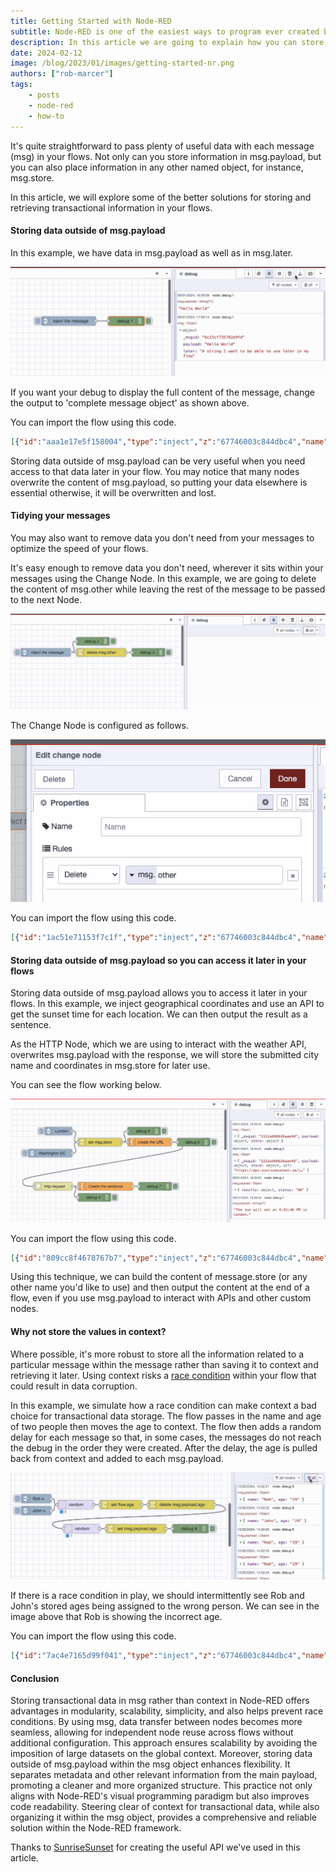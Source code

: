 ```yaml
---
title: Getting Started with Node-RED
subtitle: Node-RED is one of the easiest ways to program ever created but everyone needs a little help
description: In this article we are going to explain how you can store data outside of msg.payload for later use
date: 2024-02-12
image: /blog/2023/01/images/getting-started-nr.png
authors: ["rob-marcer"]
tags:
    - posts
    - node-red
    - how-to
---
```


It's quite straightforward to pass plenty of useful data with each message (msg) in your flows. Not only can you store information in msg.payload, but you can also place information in any other named object, for instance, msg.store.

<!--more-->

In this article, we will explore some of the better solutions for storing and retrieving transactional information in your flows.

#### Storing data outside of msg.payload

In this example, we have data in msg.payload as well as in msg.later.

![Storing data outside of msg.payload](./images/data-outside-msg-payload.gif "Storing data outside of msg.payload")

If you want your debug to display the full content of the message, change the output to 'complete message object' as shown above.

You can import the flow using this code.

```json
[{"id":"aaa1e17e5f158004","type":"inject","z":"67746003c844dbc4","name":"Inject the message","props":[{"p":"payload"},{"p":"later","v":"A string I want to be able to use later in my flow","vt":"str"}],"repeat":"","crontab":"","once":false,"onceDelay":0.1,"topic":"","payload":"Hello World","payloadType":"str","x":690,"y":140,"wires":[["bce1bf09736125b7"]]},{"id":"bce1bf09736125b7","type":"debug","z":"67746003c844dbc4","name":"debug 1","active":true,"tosidebar":true,"console":false,"tostatus":false,"complete":"true","targetType":"full","statusVal":"","statusType":"auto","x":880,"y":140,"wires":[]}]
```

Storing data outside of msg.payload can be very useful when you need access to that data later in your flow. You may notice that many nodes overwrite the content of msg.payload, so putting your data elsewhere is essential otherwise, it will be overwritten and lost.

#### Tidying your messages

You may also want to remove data you don't need from your messages to optimize the speed of your flows.

It's easy enough to remove data you don't need, wherever it sits within your messages using the Change Node. In this example, we are going to delete the content of msg.other while leaving the rest of the message to be passed to the next Node.

![Deleting data from msg.other](./images/delete-other.gif "Deleting data from msg.other")

The Change Node is configured as follows.

![Change Node configuration](./images/delete.png "Change Node configuration")

You can import the flow using this code.

```json
[{"id":"1ac51e71153f7c1f","type":"inject","z":"67746003c844dbc4","name":"Inject the message","props":[{"p":"payload"},{"p":"other","v":"We don't need this string anymore","vt":"str"}],"repeat":"","crontab":"","once":false,"onceDelay":0.1,"topic":"","payload":"Hello World","payloadType":"str","x":530,"y":100,"wires":[["5d3a978ad9eab443","cd7609101328caa2"]]},{"id":"5d3a978ad9eab443","type":"debug","z":"67746003c844dbc4","name":"debug 2","active":true,"tosidebar":true,"console":false,"tostatus":false,"complete":"true","targetType":"full","statusVal":"","statusType":"auto","x":700,"y":60,"wires":[]},{"id":"cd7609101328caa2","type":"change","z":"67746003c844dbc4","name":"","rules":[{"t":"delete","p":"other","pt":"msg"}],"action":"","property":"","from":"","to":"","reg":false,"x":730,"y":100,"wires":[["be2f7f68dee570be"]]},{"id":"be2f7f68dee570be","type":"debug","z":"67746003c844dbc4","name":"debug 3","active":true,"tosidebar":true,"console":false,"tostatus":false,"complete":"true","targetType":"full","statusVal":"","statusType":"auto","x":900,"y":100,"wires":[]}]
```

#### Storing data outside of msg.payload so you can access it later in your flows

Storing data outside of msg.payload allows you to access it later in your flows. In this example, we inject geographical coordinates and use an API to get the sunset time for each location. We can then output the result as a sentence.

As the HTTP Node, which we are using to interact with the weather API, overwrites msg.payload with the response, we will store the submitted city name and coordinates in msg.store for later use.

You can see the flow working below.

![Example flow which gets the sunset time for a given location](./images/sunset-example.gif "Example flow which gets the sunset time for a given location")

You can import the flow using this code.

```json
[{"id":"809cc8f4678767b7","type":"inject","z":"67746003c844dbc4","name":"London","props":[{"p":"payload.city","v":"London","vt":"str"},{"p":"payload.lat","v":"51.5072","vt":"str"},{"p":"payload.lng","v":"0.1276","vt":"str"}],"repeat":"","crontab":"","once":false,"onceDelay":0.1,"topic":"","x":170,"y":80,"wires":[["6b5a6a2ef7a64f1a"]]},{"id":"b86d2d558eebbd7e","type":"inject","z":"67746003c844dbc4","name":"Washington DC","props":[{"p":"payload.city","v":"Washington DC","vt":"str"},{"p":"payload.lat","v":"38.9072","vt":"str"},{"p":"payload.lng","v":"77.0369","vt":"str"}],"repeat":"","crontab":"","once":false,"onceDelay":0.1,"topic":"","x":140,"y":160,"wires":[["6b5a6a2ef7a64f1a"]]},{"id":"aaecc81a2de233d6","type":"debug","z":"67746003c844dbc4","name":"debug 4","active":true,"tosidebar":true,"console":false,"tostatus":false,"complete":"false","statusVal":"","statusType":"auto","x":820,"y":160,"wires":[]},{"id":"6b5a6a2ef7a64f1a","type":"change","z":"67746003c844dbc4","name":"","rules":[{"t":"set","p":"store","pt":"msg","to":"payload","tot":"msg"}],"action":"","property":"","from":"","to":"","reg":false,"x":320,"y":120,"wires":[["273ee743f8d1a5f1","af43cea5866e11f5"]]},{"id":"273ee743f8d1a5f1","type":"template","z":"67746003c844dbc4","name":"create the URL","field":"url","fieldType":"msg","format":"handlebars","syntax":"mustache","template":"https://api.sunrisesunset.io/json?lat={{store.lat}}&lng={{store.lng}}","output":"str","x":500,"y":120,"wires":[["52e8913233f379eb","1d94053c790791ee"]]},{"id":"af43cea5866e11f5","type":"debug","z":"67746003c844dbc4","name":"debug 5","active":true,"tosidebar":true,"console":false,"tostatus":false,"complete":"true","targetType":"full","statusVal":"","statusType":"auto","x":480,"y":160,"wires":[]},{"id":"52e8913233f379eb","type":"http request","z":"67746003c844dbc4","name":"","method":"GET","ret":"obj","paytoqs":"ignore","url":"","tls":"","persist":false,"proxy":"","insecureHTTPParser":false,"authType":"","senderr":false,"headers":[],"x":670,"y":120,"wires":[["aaecc81a2de233d6","a245b322ade3a7e9"]]},{"id":"1d94053c790791ee","type":"debug","z":"67746003c844dbc4","name":"debug 6","active":true,"tosidebar":true,"console":false,"tostatus":false,"complete":"true","targetType":"full","statusVal":"","statusType":"auto","x":660,"y":80,"wires":[]},{"id":"a245b322ade3a7e9","type":"template","z":"67746003c844dbc4","name":"Create the sentence","field":"payload","fieldType":"msg","format":"handlebars","syntax":"mustache","template":"The sun will set at {{payload.results.sunset}} in {{store.city}}.","output":"str","x":860,"y":120,"wires":[["3e4b2d3644845f91"]]},{"id":"3e4b2d3644845f91","type":"debug","z":"67746003c844dbc4","name":"debug 7","active":true,"tosidebar":true,"console":false,"tostatus":false,"complete":"false","statusVal":"","statusType":"auto","x":1040,"y":120,"wires":[]}]
```

Using this technique, we can build the content of message.store (or any other name you'd like to use) and then output the content at the end of a flow, even if you use msg.payload to interact with APIs and other custom nodes.

#### Why not store the values in context?

Where possible, it's more robust to store all the information related to a particular message within the message rather than saving it to context and retrieving it later. Using context risks a [race condition](https://en.wikipedia.org/wiki/Race_condition#:~:text=A%20race%20condition%20or%20race,to%20unexpected%20or%20inconsistent%20results) within your flow that could result in data corruption.

In this example, we simulate how a race condition can make context a bad choice for transactional data storage. The flow passes in the name and age of two people then moves the age to context. The flow then adds a random delay for each message so that, in some cases, the messages do not reach the debug in the order they were created. After the delay, the age is pulled back from context and added to each msg.payload.

![Example of how a race condition can make context a bad place to cache data](./images/race-condition.gif "Example of how a race condition can make context a bad place to cache data")

If there is a race condition in play, we should intermittently see Rob and John's stored ages being assigned to the wrong person. We can see in the image above that Rob is showing the incorrect age.

You can import the flow using this code.

```json
[{"id":"7ac4e7165d99f041","type":"inject","z":"67746003c844dbc4","name":"Rob","props":[{"p":"payload.name","v":"Rob","vt":"str"},{"p":"payload.age","v":"46","vt":"str"}],"repeat":"2","crontab":"","once":false,"onceDelay":0.1,"topic":"","x":570,"y":840,"wires":[["1e0575bd662f9277"]]},{"id":"e9c0baba4f50b0b2","type":"inject","z":"67746003c844dbc4","name":"John","props":[{"p":"payload.name","v":"John","vt":"str"},{"p":"payload.age","v":"29","vt":"str"}],"repeat":"2","crontab":"","once":false,"onceDelay":0.1,"topic":"","x":570,"y":880,"wires":[["1e0575bd662f9277"]]},{"id":"d5f688682206d316","type":"change","z":"67746003c844dbc4","name":"","rules":[{"t":"set","p":"age","pt":"flow","to":"payload.age","tot":"msg"}],"action":"","property":"","from":"","to":"","reg":false,"x":850,"y":860,"wires":[["d56225e59bde93cf"]]},{"id":"d56225e59bde93cf","type":"change","z":"67746003c844dbc4","name":"","rules":[{"t":"delete","p":"payload.age","pt":"msg"}],"action":"","property":"","from":"","to":"","reg":false,"x":1050,"y":860,"wires":[["d5a119b311bf8377"]]},{"id":"e3ec11b4e038e564","type":"debug","z":"67746003c844dbc4","name":"debug 8","active":true,"tosidebar":true,"console":false,"tostatus":false,"complete":"false","statusVal":"","statusType":"auto","x":1080,"y":940,"wires":[]},{"id":"d5a119b311bf8377","type":"delay","z":"67746003c844dbc4","name":"","pauseType":"random","timeout":"5","timeoutUnits":"seconds","rate":"1","nbRateUnits":"1","rateUnits":"second","randomFirst":"0","randomLast":"5","randomUnits":"seconds","drop":false,"allowrate":false,"outputs":1,"x":720,"y":940,"wires":[["b329d7f2685d0ed6"]]},{"id":"b329d7f2685d0ed6","type":"change","z":"67746003c844dbc4","name":"","rules":[{"t":"set","p":"payload.age","pt":"msg","to":"age","tot":"flow"}],"action":"","property":"","from":"","to":"","reg":false,"x":900,"y":940,"wires":[["e3ec11b4e038e564"]]},{"id":"1e0575bd662f9277","type":"delay","z":"67746003c844dbc4","name":"","pauseType":"random","timeout":"5","timeoutUnits":"seconds","rate":"1","nbRateUnits":"1","rateUnits":"second","randomFirst":"0","randomLast":"1","randomUnits":"seconds","drop":false,"allowrate":false,"outputs":1,"x":700,"y":860,"wires":[["d5f688682206d316"]]}]
```

#### Conclusion

Storing transactional data in msg rather than context in Node-RED offers advantages in modularity, scalability, simplicity, and also helps prevent race conditions. By using msg, data transfer between nodes becomes more seamless, allowing for independent node reuse across flows without additional configuration. This approach ensures scalability by avoiding the imposition of large datasets on the global context. Moreover, storing data outside of msg.payload within the msg object enhances flexibility. It separates metadata and other relevant information from the main payload, promoting a cleaner and more organized structure. This practice not only aligns with Node-RED's visual programming paradigm but also improves code readability. Steering clear of context for transactional data, while also organizing it within the msg object, provides a comprehensive and reliable solution within the Node-RED framework.

Thanks to [SunriseSunset](https://sunrisesunset.io/) for creating the useful API we've used in this article.
